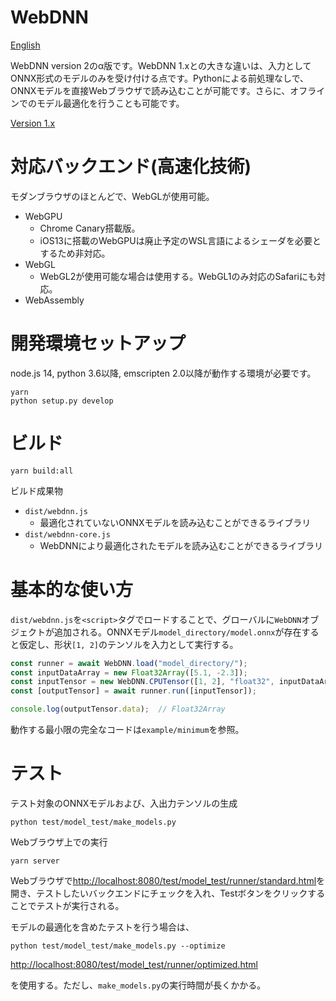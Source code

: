 # WebDNN

[English](README.md)

WebDNN version 2のα版です。WebDNN 1.xとの大きな違いは、入力としてONNX形式のモデルのみを受け付ける点です。Pythonによる前処理なしで、ONNXモデルを直接Webブラウザで読み込むことが可能です。さらに、オフラインでのモデル最適化を行うことも可能です。

[Version 1.x](https://github.com/mil-tokyo/webdnn/tree/v1.2.11)

# 対応バックエンド(高速化技術)

モダンブラウザのほとんどで、WebGLが使用可能。

- WebGPU
  - Chrome Canary搭載版。
  - iOS13に搭載のWebGPUは廃止予定のWSL言語によるシェーダを必要とするため非対応。
- WebGL
  - WebGL2が使用可能な場合は使用する。WebGL1のみ対応のSafariにも対応。
- WebAssembly

# 開発環境セットアップ

node.js 14, python 3.6以降, emscripten 2.0以降が動作する環境が必要です。

```
yarn
python setup.py develop
```

# ビルド
```
yarn build:all
```

ビルド成果物
- `dist/webdnn.js`
  - 最適化されていないONNXモデルを読み込むことができるライブラリ
- `dist/webdnn-core.js`
  - WebDNNにより最適化されたモデルを読み込むことができるライブラリ

# 基本的な使い方

`dist/webdnn.js`を`<script>`タグでロードすることで、グローバルに`WebDNN`オブジェクトが追加される。ONNXモデル`model_directory/model.onnx`が存在すると仮定し、形状`[1, 2]`のテンソルを入力として実行する。

```javascript
const runner = await WebDNN.load("model_directory/");
const inputDataArray = new Float32Array([5.1, -2.3]);
const inputTensor = new WebDNN.CPUTensor([1, 2], "float32", inputDataArray);
const [outputTensor] = await runner.run([inputTensor]);

console.log(outputTensor.data);  // Float32Array
```

動作する最小限の完全なコードは`example/minimum`を参照。

# テスト

テスト対象のONNXモデルおよび、入出力テンソルの生成

```
python test/model_test/make_models.py
```

Webブラウザ上での実行

```
yarn server
```

Webブラウザで<http://localhost:8080/test/model_test/runner/standard.html>を開き、テストしたいバックエンドにチェックを入れ、Testボタンをクリックすることでテストが実行される。

モデルの最適化を含めたテストを行う場合は、

```
python test/model_test/make_models.py --optimize
```

<http://localhost:8080/test/model_test/runner/optimized.html>

を使用する。ただし、`make_models.py`の実行時間が長くかかる。
